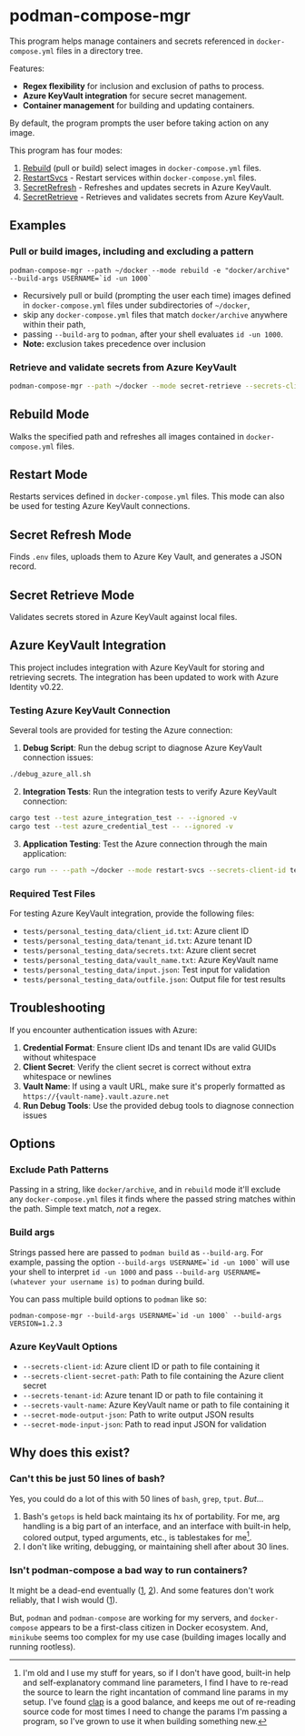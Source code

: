 # podman-compose-mgr

This program helps manage containers and secrets referenced in `docker-compose.yml` files in a directory tree. 

Features:
- **Regex flexibility** for inclusion and exclusion of paths to process.
- **Azure KeyVault integration** for secure secret management.
- **Container management** for building and updating containers.

By default, the program prompts the user before taking action on any image.

This program has four modes:
1. [Rebuild](#rebuild-mode) (pull or build) select images in `docker-compose.yml` files.
2. [RestartSvcs](#restart-mode) - Restart services within `docker-compose.yml` files.
3. [SecretRefresh](#secret-refresh-mode) - Refreshes and updates secrets in Azure KeyVault.
4. [SecretRetrieve](#secret-retrieve-mode) - Retrieves and validates secrets from Azure KeyVault.

## Examples

### Pull or build images, including and excluding a pattern
``` shell
podman-compose-mgr --path ~/docker --mode rebuild -e "docker/archive" --build-args USERNAME=`id -un 1000`
```
- Recursively pull or build (prompting the user each time) images defined in `docker-compose.yml` files under subdirectories of `~/docker`,
- skip any `docker-compose.yml` files that match `docker/archive` anywhere within their path,
- passing `--build-arg` to `podman`, after your shell evaluates `id -un 1000`.
- **Note:** exclusion takes precedence over inclusion

### Retrieve and validate secrets from Azure KeyVault
```bash
podman-compose-mgr --path ~/docker --mode secret-retrieve --secrets-client-id tests/personal_testing_data/client_id.txt --secrets-client-secret-path tests/personal_testing_data/secrets.txt --secrets-tenant-id tests/personal_testing_data/tenant_id.txt --secrets-vault-name tests/personal_testing_data/vault_name.txt --secret-mode-output-json tests/personal_testing_data/outfile.json --secret-mode-input-json tests/personal_testing_data/input.json --verbose
```

## Rebuild Mode
Walks the specified path and refreshes all images contained in `docker-compose.yml` files.

## Restart Mode
Restarts services defined in `docker-compose.yml` files. This mode can also be used for testing Azure KeyVault connections.

## Secret Refresh Mode
Finds `.env` files, uploads them to Azure Key Vault, and generates a JSON record.

## Secret Retrieve Mode
Validates secrets stored in Azure KeyVault against local files.

## Azure KeyVault Integration

This project includes integration with Azure KeyVault for storing and retrieving secrets. The integration has been updated to work with Azure Identity v0.22.

### Testing Azure KeyVault Connection

Several tools are provided for testing the Azure connection:

1. **Debug Script**: Run the debug script to diagnose Azure KeyVault connection issues:

```bash
./debug_azure_all.sh
```

2. **Integration Tests**: Run the integration tests to verify Azure KeyVault connection:

```bash
cargo test --test azure_integration_test -- --ignored -v
cargo test --test azure_credential_test -- --ignored -v
```

3. **Application Testing**: Test the Azure connection through the main application:

```bash
cargo run -- --path ~/docker --mode restart-svcs --secrets-client-id tests/personal_testing_data/client_id.txt --secrets-client-secret-path tests/personal_testing_data/secrets.txt --secrets-tenant-id tests/personal_testing_data/tenant_id.txt --secrets-vault-name tests/personal_testing_data/vault_name.txt --secret-mode-output-json tests/personal_testing_data/outfile.json --secret-mode-input-json tests/personal_testing_data/input.json --verbose
```

### Required Test Files

For testing Azure KeyVault integration, provide the following files:

- `tests/personal_testing_data/client_id.txt`: Azure client ID
- `tests/personal_testing_data/tenant_id.txt`: Azure tenant ID
- `tests/personal_testing_data/secrets.txt`: Azure client secret
- `tests/personal_testing_data/vault_name.txt`: Azure KeyVault name
- `tests/personal_testing_data/input.json`: Test input for validation
- `tests/personal_testing_data/outfile.json`: Output file for test results

## Troubleshooting

If you encounter authentication issues with Azure:

1. **Credential Format**: Ensure client IDs and tenant IDs are valid GUIDs without whitespace
2. **Client Secret**: Verify the client secret is correct without extra whitespace or newlines
3. **Vault Name**: If using a vault URL, make sure it's properly formatted as `https://{vault-name}.vault.azure.net`
4. **Run Debug Tools**: Use the provided debug tools to diagnose connection issues

## Options

### Exclude Path Patterns
Passing in a string, like `docker/archive`, and in `rebuild` mode it'll exclude any `docker-compose.yml` files it finds where the passed string matches within the path. Simple text match, *not* a regex.

### Build args
Strings passed here are passed to `podman build` as `--build-arg`. For example, passing the option <code>--build-args USERNAME=&grave;id -un 1000&grave;</code> will use your shell to interpret `id -un 1000` and pass `--build-arg USERNAME=(whatever your username is)` to `podman` during build.

You can pass multiple build options to `podman` like so:
``` shell
podman-compose-mgr --build-args USERNAME=`id -un 1000` --build-args VERSION=1.2.3
```

### Azure KeyVault Options

- `--secrets-client-id`: Azure client ID or path to file containing it
- `--secrets-client-secret-path`: Path to file containing the Azure client secret
- `--secrets-tenant-id`: Azure tenant ID or path to file containing it
- `--secrets-vault-name`: Azure KeyVault name or path to file containing it
- `--secret-mode-output-json`: Path to write output JSON results
- `--secret-mode-input-json`: Path to read input JSON for validation

## Why does this exist?

### Can't this be just 50 lines of bash?

Yes, you could do a lot of this with 50 lines of `bash`, `grep`, `tput`. *But*...

1. Bash's `getops` is held back maintaing its hx of portability. For me, arg handling is a big part of an interface, and an interface with built-in help, colored output, typed arguments, etc., is tablestakes for me[^1].
2. I don't like writing, debugging, or maintaining shell after about 30 lines.

### Isn't podman-compose a bad way to run containers?

It might be a dead-end eventually ([1](https://github.com/containers/podman-compose/issues/276), [2](https://github.com/containers/podman-compose/issues/629)). And some features don't work reliably, that I wish would ([1](https://github.com/containers/podman-compose/issues/715)).

But, `podman` and `podman-compose` are working for my servers, and `docker-compose` appears to be a first-class citizen in Docker ecosystem. And, `minikube` seems too complex for my use case (building images locally and running rootless).

[^1]: I'm old and I use my stuff for years, so if I don't have good, built-in help and self-explanatory command line parameters, I find I have to re-read the source to learn the right incantation of command line params in my setup. I've found [clap](https://docs.rs/clap/latest/clap/) is a good balance, and keeps me out of re-reading source code for most times I need to change the params I'm passing a program, so I've grown to use it when building something new.